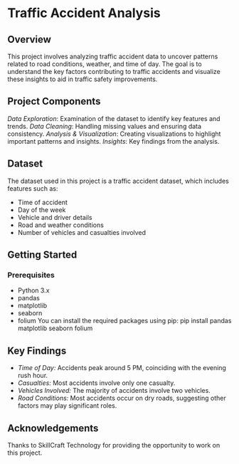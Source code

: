 # Traffic Accident Analysis
## Overview
This project involves analyzing traffic accident data to uncover patterns related to road conditions, weather, and time of day. The goal is to understand the key factors contributing to traffic accidents and visualize these insights to aid in traffic safety improvements.
## Project Components
*Data Exploration*: Examination of the dataset to identify key features and trends.
*Data Cleaning*: Handling missing values and ensuring data consistency.
*Analysis & Visualization*: Creating visualizations to highlight important patterns and insights.
*Insights*: Key findings from the analysis.
## Dataset
The dataset used in this project is a traffic accident dataset, which includes features such as:
- Time of accident
- Day of the week
- Vehicle and driver details
- Road and weather conditions
- Number of vehicles and casualties involved
## Getting Started
### Prerequisites
- Python 3.x
- pandas
- matplotlib
- seaborn
- folium
You can install the required packages using pip:
pip install pandas matplotlib seaborn folium
## Key Findings
- *Time of Day:* Accidents peak around 5 PM, coinciding with the evening rush hour.
- *Casualties:* Most accidents involve only one casualty.
- *Vehicles Involved:* The majority of accidents involve two vehicles.
- *Road Conditions:* Most accidents occur on dry roads, suggesting other factors may play significant roles.
## Acknowledgements
Thanks to SkillCraft Technology for providing the opportunity to work on this project.
